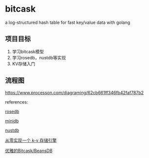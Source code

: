 # bitcask

a log-structured hash table for fast key/value data with golang

## 项目目标

1. 学习bitcask模型
2. 学习rosedb，nustdb等实现
3. KV存储入门

## 流程图

https://www.processon.com/diagraming/62cb661ff346fb42faf787b2


references:

[rosedb](https://github.com/flower-corp/rosedb)

[minidb](git@github.com:flower-corp/minidb.git)

[nustdb](github.com/xujiajun/nutsdb)

[从零实现一个 k-v 存储引擎](https://mp.weixin.qq.com/s/s8s6VtqwdyjthR6EtuhnUA)

[优雅的Bitcask/BeansDB](https://zhuanlan.zhihu.com/p/53682577)

